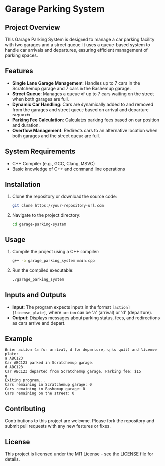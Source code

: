 
# Garage Parking System

## Project Overview
This Garage Parking System is designed to manage a car parking facility with two garages and a street queue. It uses a queue-based system to handle car arrivals and departures, ensuring efficient management of parking spaces.

## Features
- **Single Lane Garage Management**: Handles up to 7 cars in the Scratchemup garage and 7 cars in the Bashemup garage.
- **Street Queue**: Manages a queue of up to 7 cars waiting on the street when both garages are full.
- **Dynamic Car Handling**: Cars are dynamically added to and removed from the garages and street queue based on arrival and departure requests.
- **Parking Fee Calculation**: Calculates parking fees based on car position and duration.
- **Overflow Management**: Redirects cars to an alternative location when both garages and the street queue are full.

## System Requirements
- C++ Compiler (e.g., GCC, Clang, MSVC)
- Basic knowledge of C++ and command line operations

## Installation
1. Clone the repository or download the source code:
   ```bash
   git clone https://your-repository-url.com
   ```
2. Navigate to the project directory:
   ```bash
   cd garage-parking-system
   ```

## Usage
1. Compile the project using a C++ compiler:
   ```bash
   g++ -o garage_parking_system main.cpp
   ```
2. Run the compiled executable:
   ```bash
   ./garage_parking_system
   ```

## Inputs and Outputs
- **Input**: The program expects inputs in the format `[action] [license_plate]`, where `action` can be 'a' (arrival) or 'd' (departure).
- **Output**: Displays messages about parking status, fees, and redirections as cars arrive and depart.

## Example
```plaintext
Enter action (a for arrival, d for departure, q to quit) and license plate:
a ABC123
Car ABC123 parked in Scratchemup garage.
d ABC123
Car ABC123 departed from Scratchemup garage. Parking fee: $15
q
Exiting program...
Cars remaining in Scratchemup garage: 0
Cars remaining in Bashemup garage: 0
Cars remaining on the street: 0
```

## Contributing
Contributions to this project are welcome. Please fork the repository and submit pull requests with any new features or fixes.

## License
This project is licensed under the MIT License - see the [LICENSE](LICENSE) file for details.
